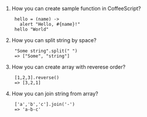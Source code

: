 1. How you can create sample function in CoffeeScript?
    
        hello = (name) ->
          alert "Hello, #{name}!"
        hello "World"
 
2. How you can split string by space?
    
        "Some string".split(" ")
        => ["Some", "string"]
        
3. How you can create array with reverese order?
        
        [1,2,3].reverse()
        => [3,2,1]

4. How you can join string from array?
        
        ['a','b','c'].join('-')
        => 'a-b-c'
